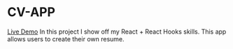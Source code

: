 # CV-APP
[Live Demo](https://francogodina.github.io/cv-app/)
In this project I show off my React + React Hooks skills.
This app allows users to create their own resume.